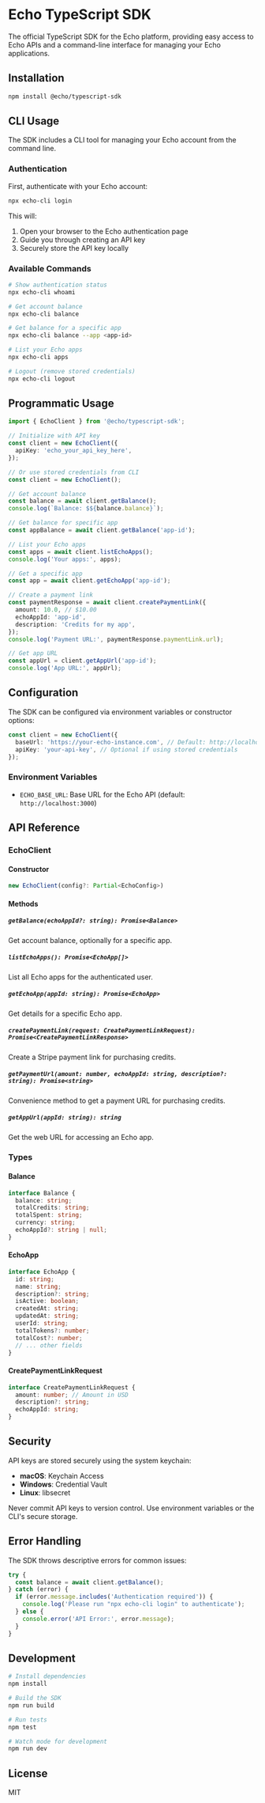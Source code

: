 # Echo TypeScript SDK

The official TypeScript SDK for the Echo platform, providing easy access to Echo APIs and a command-line interface for managing your Echo applications.

## Installation

```bash
npm install @echo/typescript-sdk
```

## CLI Usage

The SDK includes a CLI tool for managing your Echo account from the command line.

### Authentication

First, authenticate with your Echo account:

```bash
npx echo-cli login
```

This will:

1. Open your browser to the Echo authentication page
2. Guide you through creating an API key
3. Securely store the API key locally

### Available Commands

```bash
# Show authentication status
npx echo-cli whoami

# Get account balance
npx echo-cli balance

# Get balance for a specific app
npx echo-cli balance --app <app-id>

# List your Echo apps
npx echo-cli apps

# Logout (remove stored credentials)
npx echo-cli logout
```

## Programmatic Usage

```typescript
import { EchoClient } from '@echo/typescript-sdk';

// Initialize with API key
const client = new EchoClient({
  apiKey: 'echo_your_api_key_here',
});

// Or use stored credentials from CLI
const client = new EchoClient();

// Get account balance
const balance = await client.getBalance();
console.log(`Balance: $${balance.balance}`);

// Get balance for specific app
const appBalance = await client.getBalance('app-id');

// List your Echo apps
const apps = await client.listEchoApps();
console.log('Your apps:', apps);

// Get a specific app
const app = await client.getEchoApp('app-id');

// Create a payment link
const paymentResponse = await client.createPaymentLink({
  amount: 10.0, // $10.00
  echoAppId: 'app-id',
  description: 'Credits for my app',
});
console.log('Payment URL:', paymentResponse.paymentLink.url);

// Get app URL
const appUrl = client.getAppUrl('app-id');
console.log('App URL:', appUrl);
```

## Configuration

The SDK can be configured via environment variables or constructor options:

```typescript
const client = new EchoClient({
  baseUrl: 'https://your-echo-instance.com', // Default: http://localhost:3000
  apiKey: 'your-api-key', // Optional if using stored credentials
});
```

### Environment Variables

- `ECHO_BASE_URL`: Base URL for the Echo API (default: `http://localhost:3000`)

## API Reference

### EchoClient

#### Constructor

```typescript
new EchoClient(config?: Partial<EchoConfig>)
```

#### Methods

##### `getBalance(echoAppId?: string): Promise<Balance>`

Get account balance, optionally for a specific app.

##### `listEchoApps(): Promise<EchoApp[]>`

List all Echo apps for the authenticated user.

##### `getEchoApp(appId: string): Promise<EchoApp>`

Get details for a specific Echo app.

##### `createPaymentLink(request: CreatePaymentLinkRequest): Promise<CreatePaymentLinkResponse>`

Create a Stripe payment link for purchasing credits.

##### `getPaymentUrl(amount: number, echoAppId: string, description?: string): Promise<string>`

Convenience method to get a payment URL for purchasing credits.

##### `getAppUrl(appId: string): string`

Get the web URL for accessing an Echo app.

### Types

#### Balance

```typescript
interface Balance {
  balance: string;
  totalCredits: string;
  totalSpent: string;
  currency: string;
  echoAppId?: string | null;
}
```

#### EchoApp

```typescript
interface EchoApp {
  id: string;
  name: string;
  description?: string;
  isActive: boolean;
  createdAt: string;
  updatedAt: string;
  userId: string;
  totalTokens?: number;
  totalCost?: number;
  // ... other fields
}
```

#### CreatePaymentLinkRequest

```typescript
interface CreatePaymentLinkRequest {
  amount: number; // Amount in USD
  description?: string;
  echoAppId: string;
}
```

## Security

API keys are stored securely using the system keychain:

- **macOS**: Keychain Access
- **Windows**: Credential Vault
- **Linux**: libsecret

Never commit API keys to version control. Use environment variables or the CLI's secure storage.

## Error Handling

The SDK throws descriptive errors for common issues:

```typescript
try {
  const balance = await client.getBalance();
} catch (error) {
  if (error.message.includes('Authentication required')) {
    console.log('Please run "npx echo-cli login" to authenticate');
  } else {
    console.error('API Error:', error.message);
  }
}
```

## Development

```bash
# Install dependencies
npm install

# Build the SDK
npm run build

# Run tests
npm test

# Watch mode for development
npm run dev
```

## License

MIT
